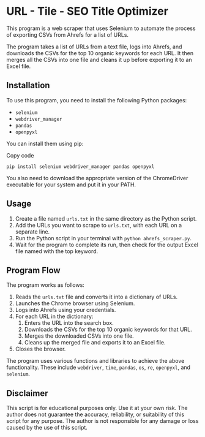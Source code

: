 URL - Tile - SEO Title Optimizer
===============================

This program is a web scraper that uses Selenium to automate the process of exporting CSVs from Ahrefs for a list of URLs.

The program takes a list of URLs from a text file, logs into Ahrefs, and downloads the CSVs for the top 10 organic keywords for each URL. It then merges all the CSVs into one file and cleans it up before exporting it to an Excel file.

Installation
------------

To use this program, you need to install the following Python packages:

*   `selenium`
*   `webdriver_manager`
*   `pandas`
*   `openpyxl`

You can install them using pip:

Copy code

`pip install selenium webdriver_manager pandas openpyxl`

You also need to download the appropriate version of the ChromeDriver executable for your system and put it in your PATH.

Usage
-----

1.  Create a file named `urls.txt` in the same directory as the Python script.
2.  Add the URLs you want to scrape to `urls.txt`, with each URL on a separate line.
3.  Run the Python script in your terminal with `python ahrefs_scraper.py`.
4.  Wait for the program to complete its run, then check for the output Excel file named with the top keyword.

Program Flow
------------

The program works as follows:

1.  Reads the `urls.txt` file and converts it into a dictionary of URLs.
2.  Launches the Chrome browser using Selenium.
3.  Logs into Ahrefs using your credentials.
4.  For each URL in the dictionary:
    1.  Enters the URL into the search box.
    2.  Downloads the CSVs for the top 10 organic keywords for that URL.
    3.  Merges the downloaded CSVs into one file.
    4.  Cleans up the merged file and exports it to an Excel file.
5.  Closes the browser.

The program uses various functions and libraries to achieve the above functionality. These include `webdriver`, `time`, `pandas`, `os`, `re`, `openpyxl`, and `selenium`.

Disclaimer
----------

This script is for educational purposes only. Use it at your own risk. The author does not guarantee the accuracy, reliability, or suitability of this script for any purpose. The author is not responsible for any damage or loss caused by the use of this script.

